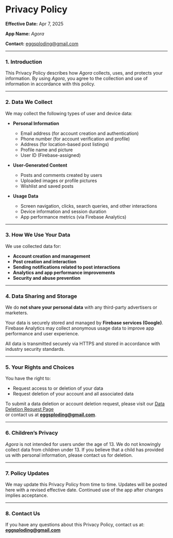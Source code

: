 # **Privacy Policy**

**Effective Date:** Apr 7, 2025

**App Name:** _Agora_

**Contact:** eggsploding@gmail.com

---

### 1. **Introduction**

This Privacy Policy describes how _Agora_ collects, uses, and protects your information. By using _Agora_, you agree to the collection and use of information in accordance with this policy.

---

### 2. **Data We Collect**

We may collect the following types of user and device data:

- **Personal Information**

  - Email address (for account creation and authentication)
  - Phone number (for account verification and profile)
  - Address (for location-based post listings)
  - Profile name and picture
  - User ID (Firebase-assigned)

- **User-Generated Content**

  - Posts and comments created by users
  - Uploaded images or profile pictures
  - Wishlist and saved posts

- **Usage Data**
  - Screen navigation, clicks, search queries, and other interactions
  - Device information and session duration
  - App performance metrics (via Firebase Analytics)

---

### 3. **How We Use Your Data**

We use collected data for:

- **Account creation and management**
- **Post creation and interaction**
- **Sending notifications related to post interactions**
- **Analytics and app performance improvements**
- **Security and abuse prevention**

---

### 4. **Data Sharing and Storage**

We do **not share your personal data** with any third-party advertisers or marketers.

Your data is securely stored and managed by **Firebase services (Google)**. Firebase Analytics may collect anonymous usage data to improve app performance and user experience.

All data is transmitted securely via HTTPS and stored in accordance with industry security standards.

---

### 5. **Your Rights and Choices**

You have the right to:

- Request access to or deletion of your data
- Request deletion of your account and all associated data

To submit a data deletion or account deletion request, please visit our [Data Deletion Request Page](https://github.com/name/team23-agora/blob/main/DELETE_DATA.md)  
or contact us at **eggsploding@gmail.com**.

---

### 6. **Children’s Privacy**

_Agora_ is not intended for users under the age of 13. We do not knowingly collect data from children under 13. If you believe that a child has provided us with personal information, please contact us for deletion.

---

### 7. **Policy Updates**

We may update this Privacy Policy from time to time. Updates will be posted here with a revised effective date. Continued use of the app after changes implies acceptance.

---

### 8. **Contact Us**

If you have any questions about this Privacy Policy, contact us at:  
**eggsploding@gmail.com**
